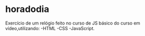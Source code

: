 # horadodia
Exercício de um relógio feito no curso de JS básico do curso em vídeo,utilizando:
-HTML
-CSS
-JavaScript.


